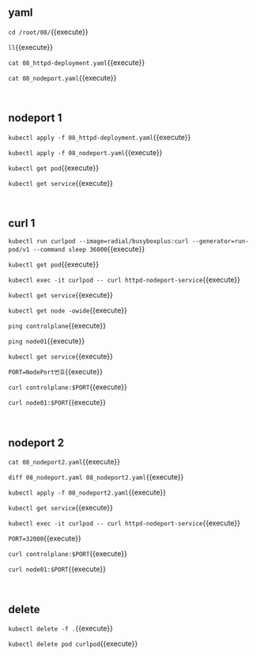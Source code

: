 <br>

## yaml

`cd /root/08/`{{execute}}

`ll`{{execute}}

`cat 08_httpd-deployment.yaml`{{execute}}

`cat 08_nodeport.yaml`{{execute}}

<br>

## nodeport 1

`kubectl apply -f 08_httpd-deployment.yaml`{{execute}}

`kubectl apply -f 08_nodeport.yaml`{{execute}}

`kubectl get pod`{{execute}}

`kubectl get service`{{execute}}

<br>

## curl 1

`kubectl run curlpod --image=radial/busyboxplus:curl --generator=run-pod/v1 --command sleep 36000`{{execute}}

`kubectl get pod`{{execute}}

`kubectl exec -it curlpod -- curl httpd-nodeport-service`{{execute}}

`kubectl get service`{{execute}}

`kubectl get node -owide`{{execute}}

`ping controlplane`{{execute}}

`ping node01`{{execute}}

`kubectl get service`{{execute}}

`PORT=NodePort번호`{{execute}}

`curl controlplane:$PORT`{{execute}}

`curl node01:$PORT`{{execute}}

<br>

## nodeport 2

`cat 08_nodeport2.yaml`{{execute}}

`diff 08_nodeport.yaml 08_nodeport2.yaml`{{execute}}

`kubectl apply -f 08_nodeport2.yaml`{{execute}}

`kubectl get service`{{execute}}

`kubectl exec -it curlpod -- curl httpd-nodeport-service`{{execute}}

`PORT=32000`{{execute}}

`curl controlplane:$PORT`{{execute}}

`curl node01:$PORT`{{execute}}

<br>

## delete

`kubectl delete -f .`{{execute}}

`kubectl delete pod curlpod`{{execute}}


